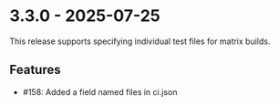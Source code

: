 # 3.3.0 - 2025-07-25
This release supports specifying individual test files for matrix builds.

## Features
 - #158: Added a field named files in ci.json


